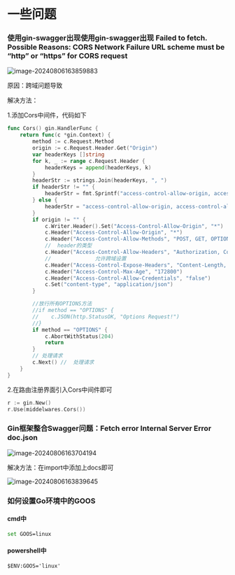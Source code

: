 # 一些问题

### 使用gin-swagger出现使用gin-swagger出现                                                               Failed to fetch. Possible Reasons:                                                                                        CORS                                                                                                                                       Network Failure                                                                                                                      URL scheme must be “http” or “https” for CORS request

![image-20240806163859883](C:\Users\R\AppData\Roaming\Typora\typora-user-images\image-20240806163859883.png)

原因：跨域问题导致

解决方法：

1.添加Cors中间件，代码如下

```go
func Cors() gin.HandlerFunc {
	return func(c *gin.Context) {
		method := c.Request.Method
		origin := c.Request.Header.Get("Origin")
		var headerKeys []string
		for k, _ := range c.Request.Header {
			headerKeys = append(headerKeys, k)
		}
		headerStr := strings.Join(headerKeys, ", ")
		if headerStr != "" {
			headerStr = fmt.Sprintf("access-control-allow-origin, access-control-allow-headers, %s", headerStr)
		} else {
			headerStr = "access-control-allow-origin, access-control-allow-headers"
		}
		if origin != "" {
			c.Writer.Header().Set("Access-Control-Allow-Origin", "*")
			c.Header("Access-Control-Allow-Origin", "*")                                       // 这是允许访问所有域
			c.Header("Access-Control-Allow-Methods", "POST, GET, OPTIONS, PUT, DELETE,UPDATE") //服务器支持的所有跨域请求的方法,为了避免浏览次请求的多次'预检'请求
			//  header的类型
			c.Header("Access-Control-Allow-Headers", "Authorization, Content-Length, X-CSRF-Token, Token,session,X_Requested_With,Accept, Origin, Host, Connection, Accept-Encoding, Accept-Language,DNT, X-CustomHeader, Keep-Alive, User-Agent, X-Requested-With, If-Modified-Since, Cache-Control, Content-Type, Pragma")
			//              允许跨域设置                                                                                                      可以返回其他子段
			c.Header("Access-Control-Expose-Headers", "Content-Length, Access-Control-Allow-Origin, Access-Control-Allow-Headers,Cache-Control,Content-Language,Content-Type,Expires,Last-Modified,Pragma,FooBar") // 跨域关键设置 让浏览器可以解析
			c.Header("Access-Control-Max-Age", "172800")                                                                                                                                                           // 缓存请求信息 单位为秒
			c.Header("Access-Control-Allow-Credentials", "false")                                                                                                                                                  //  跨域请求是否需要带cookie信息 默认设置为true
			c.Set("content-type", "application/json")                                                                                                                                                              // 设置返回格式是json
		}

		//放行所有OPTIONS方法
		//if method == "OPTIONS" {
		//    c.JSON(http.StatusOK, "Options Request!")
		//}
		if method == "OPTIONS" {
			c.AbortWithStatus(204)
			return
		}
		// 处理请求
		c.Next() //  处理请求
	}
}
```

2.在路由注册界面引入Cors中间件即可

```go
r := gin.New()
r.Use(middelwares.Cors())
```



### Gin框架整合Swagger问题：Fetch error Internal Server Error doc.json

![image-20240806163704194](C:\Users\R\AppData\Roaming\Typora\typora-user-images\image-20240806163704194.png)

解决方法：在import中添加上docs即可

![image-20240806163839645](C:\Users\R\AppData\Roaming\Typora\typora-user-images\image-20240806163839645.png)

### 如何设置Go环境中的GOOS

#### cmd中

```sh
set GOOS=linux
```

#### powershell中

```
$ENV:GOOS='linux'
```

